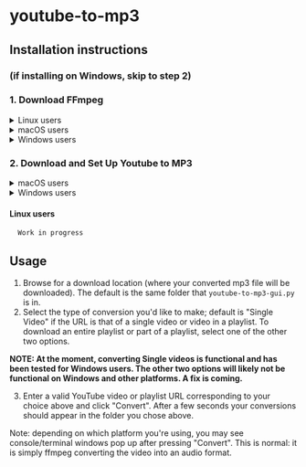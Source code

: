 # youtube-to-mp3 

## Installation instructions 

### (if installing on Windows, skip to step 2)

### 1. Download FFmpeg

<details>
<summary>Linux users</summary>

##### Run `sudo apt-get install ffmpeg` from the command line.
</details>

<details>
<summary>macOS users</summary>

##### If you have homebrew installed (easiest):

Enter `brew install ffmpeg` in Terminal.
      
##### If you don't have homebrew installed, but would like to install it to make this easier:
Open the Terminal (search "Terminal" from the Launchpad), and paste the following command, hit enter to execute it, then enter again to accept.

```
/usr/bin/ruby -e "$(curl -fsSL https://raw.githubusercontent.com/Homebrew/install/master/install)" && brew install ffmpeg
```

Follow the instructions here: http://macappstore.org/ffmpeg/

##### Alternatively, the hard way (if you have a 64-bit OS):

Download the static build here: https://ffmpeg.zeranoe.com/builds/

</details>

<details>
<summary>Windows users</summary>

##### No setup required. Proceed to Step 2 (Download and Set Up Youtube to MP3)
</details>

### 2. __Download and Set Up Youtube to MP3__
<details>
<summary>macOS users</summary>

1. On this page, go to the `build_osx` folder, and click on `Youtube to MP3-1.0.dmg`.
2. Near the top right, click the __Download__ button.
3. For the pop-up in the download bar, click the arrow next to the Discard button and select "Keep".
4. After clicking the dmg file, drag the icon in the folder that pops up to your Dock.
5. Run `setup_mac.sh` by double-clicking it or running `./setup_mac.sh` at the command line. You're now good to go.


</details>

<details>
<summary>Windows users</summary>

Simply download (save it somewhere you can find easily later) and run `youtube-to-mp3-gui.exe` in [gui/dist](https://github.com/kobeeraveendran/youtube-to-mp3/blob/master/gui/dist/youtube-to-mp3-gui.exe).

</details>

#### Linux users

      Work in progress

## Usage

1. Browse for a download location (where your converted mp3 file will be downloaded). The default is the same folder that `youtube-to-mp3-gui.py` is in.
2. Select the type of conversion you'd like to make; default is "Single Video" if the URL is that of a single video or video in a playlist. To download an entire playlist or part of a playlist, select one of the other two options.

**NOTE: At the moment, converting Single videos is functional and has been tested for Windows users. The other two options will likely not be functional on Windows and other platforms. A fix is coming.**

3. Enter a valid YouTube video or playlist URL corresponding to your choice above and click "Convert". After a few seconds your conversions should appear in the folder you chose above.

Note: depending on which platform you're using, you may see console/terminal windows pop up after pressing "Convert". This is normal: it is simply ffmpeg converting the video into an audio format.
